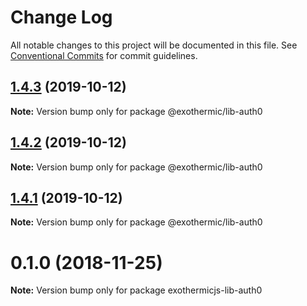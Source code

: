 # Change Log

All notable changes to this project will be documented in this file.
See [Conventional Commits](https://conventionalcommits.org) for commit guidelines.

## [1.4.3](https://github.com/suhay/exothermicjs/tree/master/packages/exothermicjs-lib-auth0/compare/v1.4.1...v1.4.3) (2019-10-12)

**Note:** Version bump only for package @exothermic/lib-auth0





## [1.4.2](https://github.com/suhay/exothermicjs/tree/master/packages/exothermicjs-lib-auth0/compare/v1.4.1...v1.4.2) (2019-10-12)

**Note:** Version bump only for package @exothermic/lib-auth0





## [1.4.1](https://github.com/suhay/exothermicjs/tree/master/packages/exothermicjs-lib-auth0/compare/v1.4.0...v1.4.1) (2019-10-12)

**Note:** Version bump only for package @exothermic/lib-auth0





# 0.1.0 (2018-11-25)

**Note:** Version bump only for package exothermicjs-lib-auth0
